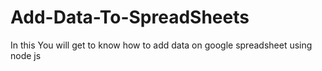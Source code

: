 # Add-Data-To-SpreadSheets
In this You will get to know how to add data on google spreadsheet using node js
